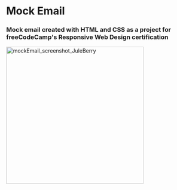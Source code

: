 # Mock Email
### Mock email created with HTML and CSS as a project for freeCodeCamp's Responsive Web Design certification

<img width="367" alt="mockEmail_screenshot_JuleBerry" src="https://user-images.githubusercontent.com/105573843/201427377-b41353c9-c5b7-495e-b1d9-c21b506a2b3c.png">
